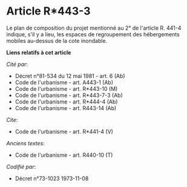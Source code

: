 # Article R*443-3

Le plan de composition du projet mentionné au 2° de l'article R. 441-4 indique, s'il y a lieu, les espaces de regroupement
des hébergements mobiles au-dessus de la cote inondable.

**Liens relatifs à cet article**

_Cité par_:

  - Décret n°81-534 du 12 mai 1981 - art. 6 (Ab)
  - Code de l'urbanisme - art. A443-1 (Ab)
  - Code de l'urbanisme - art. R*443-10 (M)
  - Code de l'urbanisme - art. R*443-7-3 (Ab)
  - Code de l'urbanisme - art. R*444-4 (Ab)
  - Code de l'urbanisme - art. R443-14 (Ab)

_Cite_:

  - Code de l'urbanisme - art. R*441-4 (V)

_Anciens textes_:

  - Code de l'urbanisme - art. R440-10 (T)

_Codifié par_:

  - Décret n°73-1023 1973-11-08
